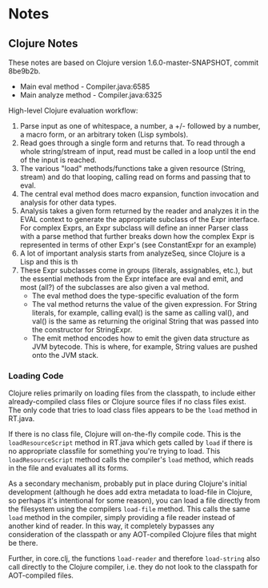 # Notes #

## Clojure Notes ##

These notes are based on Clojure version 1.6.0-master-SNAPSHOT, commit 8be9b2b.

 * Main eval method - Compiler.java:6585
 * Main analyze method - Compiler.java:6325

High-level Clojure evaluation workflow:

 1. Parse input as one of whitespace, a number, a +/- followed by a number, a macro form, or an arbitrary token (Lisp symbols).
 2. Read goes through a single form and returns that. To read through a whole string/stream of input, read must be called in a loop until the end of the input is reached.
 3. The various "load" methods/functions take a given resource (String, stream) and do that looping, calling read on forms and passing that to eval.
 4. The central eval method does macro expansion, function invocation and analysis for other data types.
 5. Analysis takes a given form returned by the reader and analyzes it in the EVAL context to generate the appropriate subclass of the Expr interface. For complex Exprs, an Expr subclass will define an inner Parser class with a parse method that further breaks down how the complex Expr is represented in terms of other Expr's (see ConstantExpr for an example)
 6. A lot of important analysis starts from analyzeSeq, since Clojure is a Lisp and this is th
 7. These Expr subclasses come in groups (literals, assignables, etc.), but the essential methods from the Expr inteface are eval and emit, and most (all?) of the subclasses are also given a val method.
    * The eval method does the type-specific evaluation of the form
    * The val method returns the value of the given expression. For String literals, for example, calling eval() is the same as calling val(), and val() is the same as returning the original String that was passed into the constructor for StringExpr.
    * The emit method encodes how to emit the given data structure as JVM bytecode. This is where, for example, String values are pushed onto the JVM stack.

### Loading Code ###

Clojure relies primarily on loading files from the classpath, to include either already-compiled class files or Clojure source files if no class files exist. The only code that tries to load class files appears to be the `load` method in RT.java.

If there is no class file, Clojure will on-the-fly compile code. This is the `loadResourceScript` method in RT.java which gets called by `load` if there is no appropriate classfile for something you're trying to load. This `loadResourceScript` method calls the compiler's `load` method, which reads in the file and evaluates all its forms.

As a secondary mechanism, probably put in place during Clojure's initial development (although he does add extra metadata to load-file in Clojure, so perhaps it's intentional for some reason), you can load a file directly from the filesystem using the compilers `load-file` method. This calls the same `load` method in the compiler, simply providing a file reader instead of another kind of reader. In this way, it completely bypasses any consideration of the classpath or any AOT-compiled Clojure files that might be there.

Further, in core.clj, the functions `load-reader` and therefore `load-string` also call directly to the Clojure compiler, i.e. they do not look to the classpath for AOT-compiled files.
